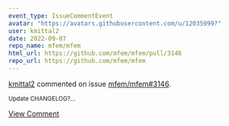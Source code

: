 ```yaml
---
event_type: IssueCommentEvent
avatar: "https://avatars.githubusercontent.com/u/12035999?"
user: kmittal2
date: 2022-09-07
repo_name: mfem/mfem
html_url: https://github.com/mfem/mfem/pull/3146
repo_url: https://github.com/mfem/mfem
---
```


<a href='https://github.com/kmittal2' target='_blank'>kmittal2</a> commented on issue <a href='https://github.com/mfem/mfem/pull/3146' target='_blank'>mfem/mfem#3146</a>.

<small>Update CHANGELOG?...</small>

<a href='https://github.com/mfem/mfem/pull/3146' target='_blank'>View Comment</a>